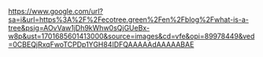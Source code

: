 https://www.google.com/url?sa=i&url=https%3A%2F%2Fecotree.green%2Fen%2Fblog%2Fwhat-is-a-tree&psig=AOvVaw1jDh9kWhw0sQjGUeBx-w8p&ust=1701685601413000&source=images&cd=vfe&opi=89978449&ved=0CBEQjRxqFwoTCPDp1YGH84IDFQAAAAAdAAAAABAE
